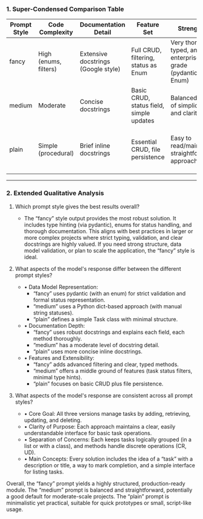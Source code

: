 ### 1. Super-Condensed Comparison Table

| Prompt Style | Code Complexity        | Documentation Detail              | Feature Set                              | Strengths                                                 | Weaknesses                                           |
|--------------|------------------------|----------------------------------|------------------------------------------|-----------------------------------------------------------|------------------------------------------------------|
| fancy        | High (enums, filters) | Extensive docstrings (Google style) | Full CRUD, filtering, status as Enum      | Very thorough, typed, and enterprise-grade (pydantic, Enum) | May be overkill for simple use cases                |
| medium       | Moderate              | Concise docstrings               | Basic CRUD, status field, simple updates | Balanced mix of simplicity and clarity                    | Less type enforcement (all dict-based)              |
| plain        | Simple (procedural)   | Brief inline docstrings          | Essential CRUD, file persistence         | Easy to read/maintain, straightforward approach           | Limited typed constraints and finer-grained control |

---

### 2. Extended Qualitative Analysis

1. Which prompt style gives the best results overall?  
   - The “fancy” style output provides the most robust solution. It includes type hinting (via pydantic), enums for status handling, and thorough documentation. This aligns with best practices in larger or more complex projects where strict typing, validation, and clear docstrings are highly valued. If you need strong structure, data model validation, or plan to scale the application, the “fancy” style is ideal.

2. What aspects of the model's response differ between the different prompt styles?  
   - • Data Model Representation:  
     - “fancy” uses pydantic (with an enum) for strict validation and formal status representation.  
     - “medium” uses a Python dict-based approach (with manual string statuses).  
     - “plain” defines a simple Task class with minimal structure.  
   - • Documentation Depth:  
     - “fancy” uses robust docstrings and explains each field, each method thoroughly.  
     - “medium” has a moderate level of docstring detail.  
     - “plain” uses more concise inline docstrings.  
   - • Features and Extensibility:  
     - “fancy” adds advanced filtering and clear, typed methods.  
     - “medium” offers a middle ground of features (task status filters, minimal type hints).  
     - “plain” focuses on basic CRUD plus file persistence.

3. What aspects of the model's response are consistent across all prompt styles?  
   - • Core Goal: All three versions manage tasks by adding, retrieving, updating, and deleting.  
   - • Clarity of Purpose: Each approach maintains a clear, easily understandable interface for basic task operations.  
   - • Separation of Concerns: Each keeps tasks logically grouped (in a list or with a class), and methods handle discrete operations (CR, UD).  
   - • Main Concepts: Every solution includes the idea of a “task” with a description or title, a way to mark completion, and a simple interface for listing tasks.  

Overall, the “fancy” prompt yields a highly structured, production-ready module. The “medium” prompt is balanced and straightforward, potentially a good default for moderate-scale projects. The “plain” prompt is minimalistic yet practical, suitable for quick prototypes or small, script-like usage.
